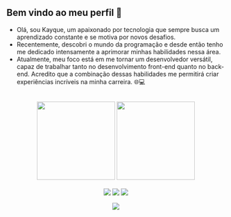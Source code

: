 ## Bem vindo ao meu perfil 👋

- Olá, sou Kayque, um apaixonado por tecnologia que sempre busca um aprendizado constante e se motiva por novos desafios.
- Recentemente, descobri o mundo da programação e desde então tenho me dedicado intensamente a aprimorar minhas habilidades nessa área.
- Atualmente, meu foco está em me tornar um desenvolvedor versátil, capaz de trabalhar tanto no desenvolvimento front-end quanto no back-end. Acredito que a combinação dessas habilidades me permitirá criar experiências incríveis na minha carreira. 🌐💻

<br>
<div align="center">
  <img height="180em" src="https://github-readme-stats.vercel.app/api?username=Kayque-Silva&show_icons=true&theme=dark&include_all_commits=true&count_private=true"/>
  <img height="180em" src="https://github-readme-stats.vercel.app/api/top-langs/?username=Kayque-Silva&layout=compact&langs_count=10&theme=dark"/>
  <!-- TEMAS: dark, radical, merko, gruvbox, tokyonight, onedark, cobalt, synthwave, highcontrast, dracula -->
</div>
<br>
<!-- REDES SOCIAIS -->
<div align="center">
  <a href="https://instagram.com/kayque_sillva" target="_blank"><img src="https://img.shields.io/badge/-Instagram-%23E4405F?style=for-the-badge&logo=instagram&logoColor=white" target="_blank"></a>
  <a href="https://www.linkedin.com/in/kayque-silva-48202a1ba/" target="_blank"><img src="https://img.shields.io/badge/-LinkedIn-%230077B5?style=for-the-badge&logo=linkedin&logoColor=white" target="_blank"></a>  
   <a href="mailto:kayque563@gmail.com" target="_blank"><img src="https://img.shields.io/badge/Gmail-D14836?style=for-the-badge&logo=gmail&logoColor=white" target="_blank"></a>  

  ![](https://visitor-badge.glitch.me/badge?page_id=Kayque-Silva)
</div>
